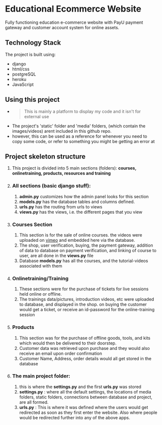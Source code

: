# Educational Ecommerce Website
Fully functioning education e-commerce website with PayU payment gateway and customer account system for online assets.

## Technology Stack
The project is built using:
- django
- html/css
- postgreSQL
- heroku
- JavaScript

## Using this project
- >This is mainly a platform to display my code and it isn't for external use 
- The project's 'static' folder and 'media' folders, (which contain the images/videos) arent included in this github repo.
- however, this can be used as a reference for whenever you need to copy some code, or refer to something you might be getting an error at

## Project skeleton structure
1. This project is divided into 5 main sections (folders): **courses, onlinetraining, products, resources and training**
2. ### All sections (basic django stuff):
   1. **admin.py** customizes how the admin panel looks for this section
   2. **models.py** has the database tables and columns defined.
   3. **urls.py** has the routing from urls to views
   4. **views.py** has the views, i.e. the different pages that you view
3. ### Courses Section
   1. This section is for the sale of online courses. the videos were uploaded on [vimeo](vimeo.com) and embedded here via the database.
   2. The shop, user verification, buying, the payment gateway, addition of data to database on payment verification, and linking of course to user, are all done in the **views.py** file
   3. Database **models.py** has all the courses, and the tutorial-videos associated with them
4. ### Onlinetraining/Training
   1. These sections were for the purchase of tickets for live sessions held online or offline. 
   2. The trainings data/pictures, introduction videos, etc were uploaded to database, and displayed in the shop. on buying the customer would get a ticket, or receive an id-password for the online-training session
5. ### Products
   1. This section was for the purchase of offline goods, tools, and kits which would then be delivered to their doorstep.
   2. Customer data was retrieved upon purchase and they would also receive an email upon order confirmation
   3. Customer Name, Address, order details would all get stored in the database
6. ### The main project folder:
   1. this is where the **settings.py** and the first **urls.py** was stored
   2. **settings.py** : where all the default settings, the locations of media folders, static folders, connections between database and project, are all formed. 
   3. **urls.py** : This is where it was defined where the users would get redirected as soon as they first enter the website. Also where people would be redirected further into any of the above apps. 

